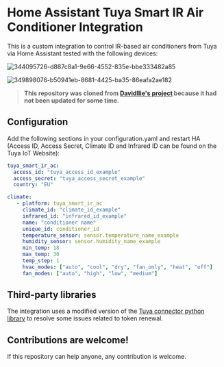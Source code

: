 # Home Assistant Tuya Smart IR Air Conditioner Integration

This is a custom integration to control IR-based air conditioners from Tuya via Home Assistant tested with the following devices:


![344095726-d887c8a1-9e66-4552-835e-bbe333482a85](https://github.com/user-attachments/assets/0c1ed6ea-a2b7-43ca-a979-94ff6e3499dc)

![349898076-b50941eb-8681-4425-ba35-86eafa2ae182](https://github.com/user-attachments/assets/c811bdf9-c9cf-4df3-a1b8-fd4cc7152db9)

>  **This repository was cloned from [DavidIlie's project](https://github.com/DavidIlie/tuya-smart-ir-ac) because it had not been updated for some time.**


## Configuration

Add the following sections in your configuration.yaml and restart HA (Access ID, Access Secret, Climate ID and Infrared ID can be found on the Tuya IoT Website):

```yaml
tuya_smart_ir_ac:
  access_id: "tuya_access_id_example"
  access_secret: "tuya_access_secret_example"
  country: "EU"
```

```yaml
climate:
   - platform: tuya_smart_ir_ac
     climate_id: "climate_id_example"
     infrared_id: "infrared_id_example"
     name: "conditioner name"
     unique_id: conditioner_id
     temperature_sensor: sensor.temperature_name_example
     humidity_sensor: sensor.humidity_name_example
     min_temp: 18
     max_temp: 30
     temp_step: 1
     hvac_modes: ["auto", "cool", "dry", "fan_only", "heat", "off"]
     fan_modes: ["auto", "high", "low", "medium"] 
```

## Third-party libraries
The integration uses a modified version of the [Tuya connector python library](https://github.com/tuya/tuya-connector-python) to resolve some issues related to token renewal.


## Contributions are welcome!

If this repository can help anyone, any contribution is welcome.
